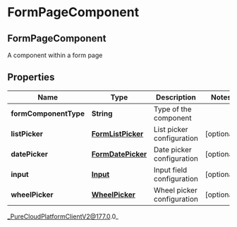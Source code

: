 # FormPageComponent

## FormPageComponent
A component within a form page

## Properties

|Name | Type | Description | Notes|
|------------ | ------------- | ------------- | -------------|
| **formComponentType** | **String** | Type of the component | |
| **listPicker** | [**FormListPicker**](FormListPicker) | List picker configuration | [optional] |
| **datePicker** | [**FormDatePicker**](FormDatePicker) | Date picker configuration | [optional] |
| **input** | [**Input**](Input) | Input field configuration | [optional] |
| **wheelPicker** | [**WheelPicker**](WheelPicker) | Wheel picker configuration | [optional] |



_PureCloudPlatformClientV2@177.0.0_
